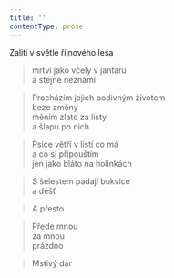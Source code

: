 ```yaml
---
title: ''
contentType: prose
---
```


>   

>   

Zaliti v světle říjnového lesa

> mrtví jako včely v jantaru  
> a stejně neznámí

> Procházím jejich podivným životem  
> beze změny  
> měním zlato za listy  
> a šlapu po nich

> Psice větří v listí co má  
> a co si připouštím  
> jen jako bláto na holinkách

> S šelestem padají bukvice  
> a déšť

> A přesto

> Přede mnou  
> za mnou  
> prázdno

> Mstivý dar
